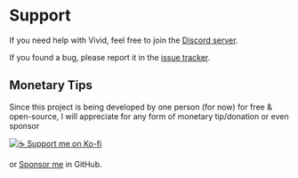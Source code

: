 # Support

If you need help with Vivid, feel free to join the [Discord server](https://discord.gg/rNRBxBsMXk).

If you found a bug, please report it in the [issue tracker](https://github.com/vivid-ts/vivid).

## Monetary Tips

Since this project is being developed by one person (for now) for free & open-source, I will appreciate for any form of monetary tip/donation or even sponsor

<a href="https://ko-fi.com/edqe_">
  <img className="w-56" src="https://storage.ko-fi.com/cdn/brandasset/kofi_button_red.png" alt="☕ Support me on Ko-fi" />
</a>

or [Sponsor me](https://github.com/sponsors/Edqe14) in GitHub.

